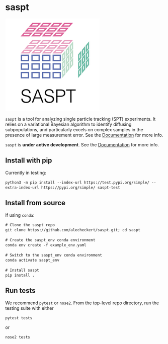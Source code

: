 # saspt

<img src="https://github.com/alecheckert/saspt/blob/main/doc/_static/logo.png" alt="alt text" width="300">

`saspt` is a tool for analyzing single particle tracking (SPT) experiments. It relies on a variational 
Bayesian algorithm to identify diffusing subpopulations, and particularly excels on complex samples in
the presence of large measurement error.
See the [Documentation](https://saspt.readthedocs.io/en/latest/) for more info. 

`saspt` is **under active development**. See the [Documentation](https://saspt.readthedocs.io/en/latest/) for more info. 

## Install with pip

Currently in testing:
```
python3 -m pip install --index-url https://test.pypi.org/simple/ --extra-index-url https://pypi.org/simple/ saspt-test
```

## Install from source

If using `conda`:
```
# Clone the saspt repo
git clone https://github.com/alecheckert/saspt.git; cd saspt

# Create the saspt_env conda environment
conda env create -f example_env.yaml
   
# Switch to the saspt_env conda environment
conda activate saspt_env

# Install saspt
pip install .
```

## Run tests

We recommend `pytest` or `nose2`. From the top-level repo directory,
run the testing suite with either
```
pytest tests
```

or
```
nose2 tests
```
